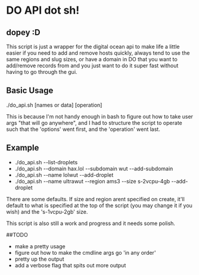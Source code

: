 # DO API dot sh!
## dopey :D

This script is just a wrapper for the digital ocean api to make life a little easier if you need to add and remove hosts quickly, always tend to use the same regions and slug sizes, or have a domain in DO that you want to add/remove records from and you just want to do it super fast without having to go through the gui. 

## Basic Usage
./do_api.sh [names or data] [operation]

This is because I'm not handy enough in bash to figure out how to take user args "that will go anywhere", and I had to structure the script to operate such that the 'options' went first, and the 'operation' went last. 

## Example
- ./do_api.sh --list-droplets
- ./do_api.sh --domain hax.lol --subdomain wut --add-subdomain
- ./do_api.sh --name lolwut --add-droplet
- ./do_api.sh --name ultrawut --region ams3 --size s-2vcpu-4gb --add-droplet


There are some defaults. If size and region arent specified on create, it'll default to what is specified at the top of the script (you may change it if you wish) and the 's-1vcpu-2gb' size.

This script is also still a work and progress and it needs some polish. 

##TODO

- make a pretty usage
- figure out how to make the cmdline args go 'in any order'
- pretty up the output
- add a verbose flag that spits out more output
